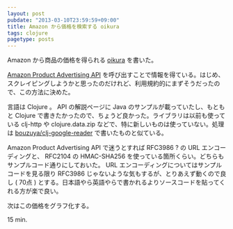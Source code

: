 ```yaml
---
layout: post
pubdate: "2013-03-10T23:59:59+09:00"
title: Amazon から価格を検索する oikura 
tags: clojure
pagetype: posts
---
```

Amazon から商品の価格を得られる [oikura][bouzuya/oikura] を書いた。

[Amazon Product Advertising API][amazon-product-advertising-api] を呼び出すことで情報を得ている。はじめ、スクレイピングしようかと思ったのだけれど、利用規約的にまずそうだったので、この方法に決めた。

言語は Clojure 。 API の解説ページに Java のサンプルが載っていたし、もともと Clojure で書きたかったので、ちょうど良かった。ライブラリは以前も使っている clj-http や clojure.data.zip などで、特に新しいものは使っていない。処理は [bouzuya/clj-google-reader][bouzuya/clj-google-reader] で書いたものと似ている。

Amazon Product Advertising API で迷うとすれば RFC3986 ? の URL エンコーディングと、 RFC2104 の HMAC-SHA256 を使っている箇所くらい。どちらもサンプルコード通りにしておいた。 URL エンコーディングについてはサンプルコードを見る限り RFC3986 じゃないような気もするが、とりあえず動くので良し ( 70点 ) とする。日本語やら英語やらで書かれるよりソースコードを貼ってくれる方が楽で良い。

次はこの価格をグラフ化する。

15 min.

[amazon-product-advertising-api]: https://affiliate.amazon.co.jp/gp/advertising/api/detail/main.html
[bouzuya/oikura]: https://github.com/bouzuya/oikura
[bouzuya/clj-google-reader]: https://github.com/bouzuya/clj-google-reader

